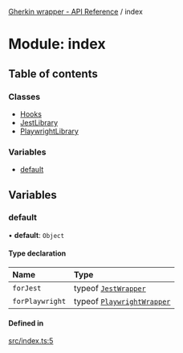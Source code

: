 [Gherkin wrapper - API Reference](../README.md) / index

# Module: index

## Table of contents

### Classes

- [Hooks](../classes/index.Hooks.md)
- [JestLibrary](../classes/index.JestLibrary.md)
- [PlaywrightLibrary](../classes/index.PlaywrightLibrary.md)

### Variables

- [default](index.md#default)

## Variables

### default

• **default**: `Object`

#### Type declaration

| Name | Type |
| :------ | :------ |
| `forJest` | typeof [`JestWrapper`](../classes/jest.JestWrapper.md) |
| `forPlaywright` | typeof [`PlaywrightWrapper`](../classes/playwright.PlaywrightWrapper.md) |

#### Defined in

[src/index.ts:5](https://github.com/Niitch/gherkin-wrapper/blob/0fb44bdd84c0fef4ddb343cfa7f4026e36d5dacf/src/index.ts#L5)
